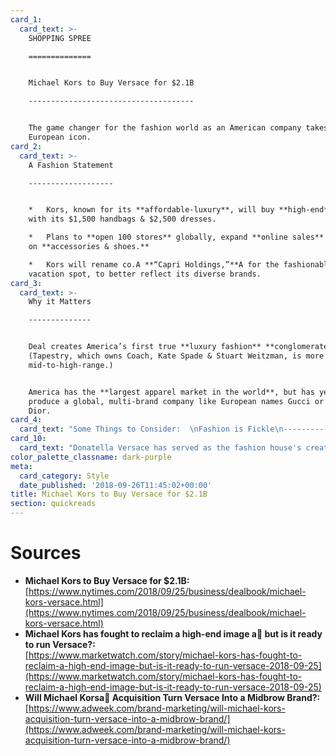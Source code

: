 ```yaml
---
card_1:
  card_text: >-
    SHOPPING SPREE

    ==============


    Michael Kors to Buy Versace for $2.1B

    -------------------------------------


    The game changer for the fashion world as an American company takes over a
    European icon.
card_2:
  card_text: >-
    A Fashion Statement

    -------------------


    *   Kors, known for its **affordable-luxury**, will buy **high-end** Versace
    with its $1,500 handbags & $2,500 dresses.

    *   Plans to **open 100 stores** globally, expand **online sales** &A focus
    on **accessories & shoes.**

    *   Kors will rename co.A **“Capri Holdings,”**A for the fashionable Italian
    vacation spot, to better reflect its diverse brands.
card_3:
  card_text: >-
    Why it Matters

    --------------


    Deal creates America’s first true **luxury fashion** **conglomerate**.
    (Tapestry, which owns Coach, Kate Spade & Stuart Weitzman, is more
    mid-to-high-range.)


    America has the **largest apparel market in the world**, but has yet to
    produce a global, multi-brand company like European names Gucci or Christian
    Dior.
card_4:
  card_text: "Some Things to Consider:  \nFashion is Fickle\n--------------------------------------------\n\n*   **Too much, too fast?**  \n    _“Kors just bought Jimmy Choo 11 months ago,”_ a Wells Fargo analyst warns.\n*   **Discounting concerns:  \n    **_a\x1CTime to get Versace at your local TJ MAXX and Marshalla\x19s,”_ tweetedA writer Danielle Ayoka."
card_10:
  card_text: "Donatella Versace has served as the fashion house's creative director since her brother Gianni, who founded it 1987, was famously murdered in 1997. She had no training in fashion, but Kors CEO says she's an a\x1Cessential componenta\x1D and will stay on to oversee the brand.\n\n[view sources](https://smarthernews.com/kors-to-buy-versace/)"
color_palette_classname: dark-purple
meta:
  card_category: Style
  date_published: '2018-09-26T11:45:02+00:00'
title: Michael Kors to Buy Versace for $2.1B
section: quickreads
---
```

Sources
=======

*   **Michael Kors to Buy Versace for $2.1B:**  
    [https://www.nytimes.com/2018/09/25/business/dealbook/michael-kors-versace.html](https://www.nytimes.com/2018/09/25/business/dealbook/michael-kors-versace.html)
*   **Michael Kors has fought to reclaim a high-end image a but is it ready to run Versace?:**  
    [https://www.marketwatch.com/story/michael-kors-has-fought-to-reclaim-a-high-end-image-but-is-it-ready-to-run-versace-2018-09-25](https://www.marketwatch.com/story/michael-kors-has-fought-to-reclaim-a-high-end-image-but-is-it-ready-to-run-versace-2018-09-25)
*   **Will Michael Korsa Acquisition Turn Versace Into a Midbrow Brand?:**  
    [https://www.adweek.com/brand-marketing/will-michael-kors-acquisition-turn-versace-into-a-midbrow-brand/](https://www.adweek.com/brand-marketing/will-michael-kors-acquisition-turn-versace-into-a-midbrow-brand/)